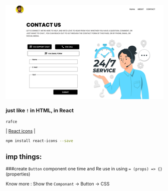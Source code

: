 <img src="./public/img/Contact page.svg">

### just like `!` in HTML, in React
```jsx
rafce
```

| [React icons](https://react-icons.github.io/react-icons/) |

```bash
npm install react-icons --save
```

## imp things:

###create `Button` component one time and Re use in using `= (props) => {}` (properties)

Know more : Show the `Componant` -> Button -> CSS
